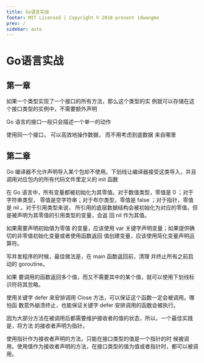 ```yaml
---
title: Go语言实战
footer: MIT Licensed | Copyright © 2018-present idwangmo
prev: /
sidebar: auto
---
```


# Go语言实战

## 第一章

如果一个类型实现了一个接口的所有方法，那么这个类型的实 例就可以存储在这个接口类型的实例中，不需要额外声明

Go 语言的接口一般只会描述一个单一的动作

使用同一个接口， 可以高效地操作数据， 而不用考虑到底数据 来自哪里

## 第二章

Go 编译器不允许声明导入某个包却不使用。下划线让编译器接受这类导入，并且 调用对应包内的所有代码文件里定义的 init 函数

在 Go 语言中，所有变量都被初始化为其零值。对于数值类型，零值是 0 ；对于字符串类型， 零值是空字符串；对于布尔类型，零值是 false ；对于指针，零值是 nil 。对于引用类型来说， 所引用的底层数据结构会被初始化为对应的零值。但是被声明为其零值的引用类型的变量，会返 回 nil 作为其值。

如果需要声明初始值为零值 的变量，应该使用 var 关键字声明变量；如果提供确切的非零值初始化变量或者使用函数返回 值创建变量，应该使用简化变量声明运算符。

写并发程序的时候，最佳做法是，在 main 函数返回前，清理 并终止所有之前启动的 goroutine。

如果 要调用的函数返回多个值，而又不需要其中的某个值，就可以使用下划线标识符将其忽略。

使用关键字 defer 来安排调用 Close 方法，可以保证这个函数一定会被调用。哪怕函 数意外崩溃终止，也能保证关键字 defer 安排调用的函数会被执行。

因为大部分方法在被调用后都需要维护接收者的值的状态，所以，一个最佳实践是，将方法 的接收者声明为指针。

使用指针作为接收者声明的方法，只能在接口类型的值是一个指针的时 候被调用。使用值作为接收者声明的方法，在接口类型的值为值或者指针时，都可以被调用。
